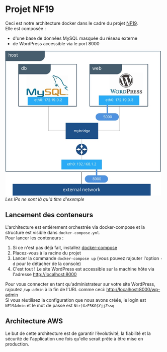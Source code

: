# Projet NF19

Ceci est notre architecture docker dans le cadre du projet [NF19](https://moodle.utt.fr/course/view.php?id=1508).  
Elle est composée :
 - d'une base de données MySQL masquée du réseau externe
 - de WordPress accessible via le port 8000

![](figure_2.png)  
_Les IPs ne sont là qu'à titre d'exemple_

## Lancement des conteneurs
L'architecture est entièrement orchestrée via docker-compose et la structure est visible dans `docker-compose.yml`.  
Pour lancer les conteneurs :
1. Si ce n'est pas déjà fait, installez [docker-compose](https://docs.docker.com/compose/install/)
2. Placez-vous à la racine du projet
3. Lancer la commande `docker-compose up` (vous pouvez rajouter l'option `-d` pour le détacher de la console)
4. C'est tout ! Le site WordPress est accessible sur la machine hôte via l'adresse [http://localhost:8000](http://localhost:8000)

Pour vous connecter en tant qu'administrateur sur votre site WordPress, rajoutez `/wp-admin` à la fin de l'URL comme ceci: [http://localhost:8000/wp-admin](http://localhost:8000/wp-admin)  
Si vous réutilisez la configuration que nous avons créée, le login est `NF19Admin` et le mot de passe est `Ntr)XzE5KG$YjjZssq`

## Architecture AWS
Le but de cette architecture est de garantir l’évolutivité, la fiabilité et la sécurité de l'application une fois qu'elle serait prête à être mise en production.

